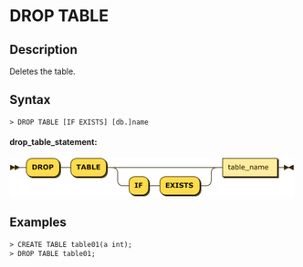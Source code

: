 # **DROP TABLE**

## **Description**
Deletes the table.

## **Syntax**

```
> DROP TABLE [IF EXISTS] [db.]name
```

#### drop_table_statement:

![Drop Table Diagram](https://github.com/matrixorigin/artwork/blob/main/docs/reference/drop_table_statement.png?raw=true)

## **Examples**
```
> CREATE TABLE table01(a int);
> DROP TABLE table01;
```
